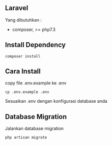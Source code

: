##  Laravel 

Yang dibutuhkan :
 - composer, >= php7.3 

## Install Dependency
```
composer install
```

## Cara Install
copy file .env.example ke .env
```
cp .env.example .env
```
Sesuaikan .env dengan konfigurasi database anda

## Database Migration
Jalankan database migration
```
php artisan migrate
```

